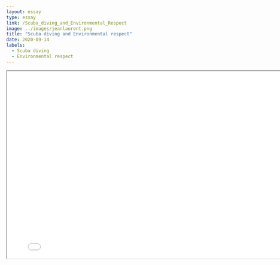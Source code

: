 ```yaml
---
layout: essay
type: essay
link: /Scuba_diving_and_Environmental_Respect
image: ../images/jeanlaurent.png
title: "Scuba diving and Environmental respect"
date: 2020-09-14
labels:
  - Scuba diving
  - Environmental respect
---
```


<iframe src="../images/essays/Scubadiving.pdf" width=800 height=500>
